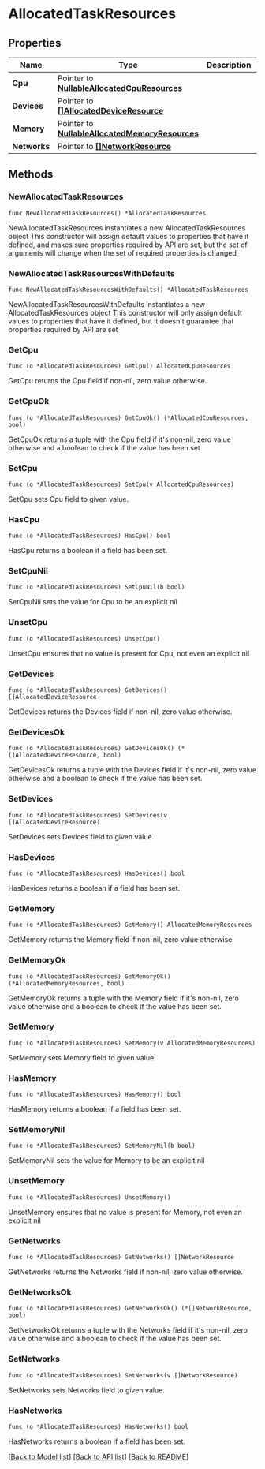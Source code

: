 # AllocatedTaskResources

## Properties

Name | Type | Description | Notes
------------ | ------------- | ------------- | -------------
**Cpu** | Pointer to [**NullableAllocatedCpuResources**](AllocatedCpuResources.md) |  | [optional] 
**Devices** | Pointer to [**[]AllocatedDeviceResource**](AllocatedDeviceResource.md) |  | [optional] 
**Memory** | Pointer to [**NullableAllocatedMemoryResources**](AllocatedMemoryResources.md) |  | [optional] 
**Networks** | Pointer to [**[]NetworkResource**](NetworkResource.md) |  | [optional] 

## Methods

### NewAllocatedTaskResources

`func NewAllocatedTaskResources() *AllocatedTaskResources`

NewAllocatedTaskResources instantiates a new AllocatedTaskResources object
This constructor will assign default values to properties that have it defined,
and makes sure properties required by API are set, but the set of arguments
will change when the set of required properties is changed

### NewAllocatedTaskResourcesWithDefaults

`func NewAllocatedTaskResourcesWithDefaults() *AllocatedTaskResources`

NewAllocatedTaskResourcesWithDefaults instantiates a new AllocatedTaskResources object
This constructor will only assign default values to properties that have it defined,
but it doesn't guarantee that properties required by API are set

### GetCpu

`func (o *AllocatedTaskResources) GetCpu() AllocatedCpuResources`

GetCpu returns the Cpu field if non-nil, zero value otherwise.

### GetCpuOk

`func (o *AllocatedTaskResources) GetCpuOk() (*AllocatedCpuResources, bool)`

GetCpuOk returns a tuple with the Cpu field if it's non-nil, zero value otherwise
and a boolean to check if the value has been set.

### SetCpu

`func (o *AllocatedTaskResources) SetCpu(v AllocatedCpuResources)`

SetCpu sets Cpu field to given value.

### HasCpu

`func (o *AllocatedTaskResources) HasCpu() bool`

HasCpu returns a boolean if a field has been set.

### SetCpuNil

`func (o *AllocatedTaskResources) SetCpuNil(b bool)`

 SetCpuNil sets the value for Cpu to be an explicit nil

### UnsetCpu
`func (o *AllocatedTaskResources) UnsetCpu()`

UnsetCpu ensures that no value is present for Cpu, not even an explicit nil
### GetDevices

`func (o *AllocatedTaskResources) GetDevices() []AllocatedDeviceResource`

GetDevices returns the Devices field if non-nil, zero value otherwise.

### GetDevicesOk

`func (o *AllocatedTaskResources) GetDevicesOk() (*[]AllocatedDeviceResource, bool)`

GetDevicesOk returns a tuple with the Devices field if it's non-nil, zero value otherwise
and a boolean to check if the value has been set.

### SetDevices

`func (o *AllocatedTaskResources) SetDevices(v []AllocatedDeviceResource)`

SetDevices sets Devices field to given value.

### HasDevices

`func (o *AllocatedTaskResources) HasDevices() bool`

HasDevices returns a boolean if a field has been set.

### GetMemory

`func (o *AllocatedTaskResources) GetMemory() AllocatedMemoryResources`

GetMemory returns the Memory field if non-nil, zero value otherwise.

### GetMemoryOk

`func (o *AllocatedTaskResources) GetMemoryOk() (*AllocatedMemoryResources, bool)`

GetMemoryOk returns a tuple with the Memory field if it's non-nil, zero value otherwise
and a boolean to check if the value has been set.

### SetMemory

`func (o *AllocatedTaskResources) SetMemory(v AllocatedMemoryResources)`

SetMemory sets Memory field to given value.

### HasMemory

`func (o *AllocatedTaskResources) HasMemory() bool`

HasMemory returns a boolean if a field has been set.

### SetMemoryNil

`func (o *AllocatedTaskResources) SetMemoryNil(b bool)`

 SetMemoryNil sets the value for Memory to be an explicit nil

### UnsetMemory
`func (o *AllocatedTaskResources) UnsetMemory()`

UnsetMemory ensures that no value is present for Memory, not even an explicit nil
### GetNetworks

`func (o *AllocatedTaskResources) GetNetworks() []NetworkResource`

GetNetworks returns the Networks field if non-nil, zero value otherwise.

### GetNetworksOk

`func (o *AllocatedTaskResources) GetNetworksOk() (*[]NetworkResource, bool)`

GetNetworksOk returns a tuple with the Networks field if it's non-nil, zero value otherwise
and a boolean to check if the value has been set.

### SetNetworks

`func (o *AllocatedTaskResources) SetNetworks(v []NetworkResource)`

SetNetworks sets Networks field to given value.

### HasNetworks

`func (o *AllocatedTaskResources) HasNetworks() bool`

HasNetworks returns a boolean if a field has been set.


[[Back to Model list]](../README.md#documentation-for-models) [[Back to API list]](../README.md#documentation-for-api-endpoints) [[Back to README]](../README.md)


